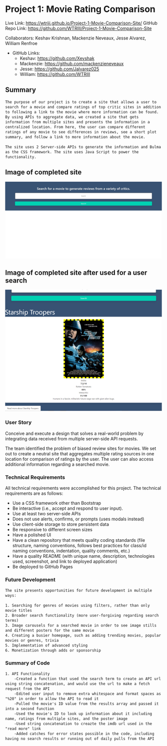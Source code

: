 # Project 1: Movie Rating Comparison

Live Link: https://wtriii.github.io/Project-1-Movie-Comparison-Site/
GitHub Repo Link: https://github.com/WTRIII/Project-1-Movie-Comparison-Site

Collaborators: Keshav Krishnan, Mackenzie Neveaux, Jesse Alvarez, William Renfroe
- GitHub Links:
    - Keshav: https://github.com/Xevshak
    - Mackenzie: https://github.com/mackenzieneveaux
    - Jesse: https://github.com/Jalvarez025
    - William: https://github.com/WTRIII

## Summary
    
    The purpose of our project is to create a site that allows a user to search for a movie and compare ratings of top critic sites in addition to following a link to the movie where more information can be found. By using APIs to aggregate data, we created a site that gets information from multiple sites and presents the information in a centralized location. From here, the user can compare different ratings of any movie to see differences in reviews, see a short plot summary, and follow a link to more information about the movie.

    The site uses 2 Server-side APIs to generate the information and Bulma as the CSS framework. The site uses Java Script to power the functionality.

## Image of completed site
![](./assets/img/initial-page-search-bar.png)

## Image of completed site after used for a user search
![](./assets/img/search-result.PNG) 

### User Story

Conceive and execute a design that solves a real-world problem by integrating data received from multiple server-side API requests. 

The team identified the problem of biased review sites for movies. We set out to create a neutral site that aggregates multiple rating sources in one location for comparison of ratings by the user. The user can also access additional information regarding a searched movie. 

### Technical Requirements

All technical requirements were accomplished for this project. The technical requirements are as follows: 

- Use a CSS framework other than Bootstrap
- Be interactive (i.e., accept and respond to user input).
- Use at least two server-side APIs
- Does not use alerts, confirms, or prompts (uses modals instead)
- Use client-side storage to store persistent data
- Be responsive to different screen sizes
- Have a polished UI
- Have a clean repository that meets quality coding standards (file structure, naming conventions, follows best practices for class/id naming conventions, indentation, quality comments, etc.)
- Have a quality README (with unique name, description, technologies used, screenshot, and link to deployed application)
- Be deployed to GitHub Pages

### Future Development

    The site presents opportunities for future development in multiple ways:

    1. Searching for genres of movies using filters, rather than only movie titles
    2. Broader search functionality (more user-forgiving regarding search terms)
    3. Image carousels for a searched movie in order to see image stills and different posters for the same movie
    4. Creating a busier homepage, such as adding trending movies, popular movies or genres, trivia
    5. Implementation of advanced styling
    6. Monetization through adds or sponsorship

### Summary of Code
    1. API Functionality
        -Created a function that used the search term to create an API url using string concatenation, and would use the url to make a fetch request from the API
        -Edited user input to remove extra whitespace and format spaces as "%20" in order to allow the API to read it
        -Pulled the movie's ID value from the results array and passed it into a second function
        -Used the movie's ID to look up information about it including name, ratings from multiple sites, and the poster image
        -Used string concatenation to creazte the imdb url used in the "read more" link
        -Added catches for error states possible in the code, including having no search results or running out of daily pulls from the API
